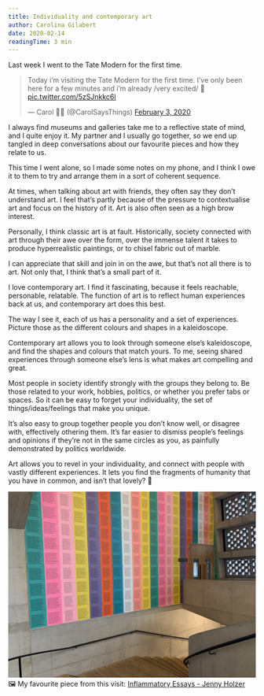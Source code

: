 ```yaml
---
title: Individuality and contemporary art
author: Carolina Gilabert
date: 2020-02-14
readingTime: 3 min
---
```

Last week I went to the Tate Modern for the first time. 

<blockquote class="twitter-tweet"><p lang="en" dir="ltr">Today i’m visiting the Tate Modern for the first time. I’ve only been here for a few minutes and i’m already /very excited/ 💛 <a href="https://t.co/5zSJnkkc6l">pic.twitter.com/5zSJnkkc6l</a></p>&mdash; Carol 🤸‍♀️ (@CarolSaysThings) <a href="https://twitter.com/CarolSaysThings/status/1224317612945002496?ref_src=twsrc%5Etfw">February 3, 2020</a></blockquote>

I always find museums and galleries take me to a reflective state of mind, and I quite enjoy it. My partner and I usually go together, so we end up tangled in deep conversations about our favourite pieces and how they relate to us.

This time I went alone, so I made some notes on my phone, and I think I owe it to them to try and arrange them in a sort of coherent sequence.

At times, when talking about art with friends, they often say they don’t understand art. I feel that’s partly because of the pressure to contextualise art and focus on the history of it. Art is also often seen as a high brow interest. 

Personally, I think classic art is at fault. Historically, society connected with art through their awe over the form, over the immense talent it takes to produce hyperrealistic paintings, or to chisel fabric out of marble.

I can appreciate that skill and join in on the awe, but that’s not all there is to art. Not only that, I think that’s a small part of it.

I love contemporary art. I find it fascinating, because it feels reachable, personable, relatable. The function of art is to reflect human experiences back at us, and contemporary art does this best.

The way I see it, each of us has a personality and a set of experiences. Picture those as the different colours and shapes in a kaleidoscope. 

Contemporary art allows you to look through someone else’s kaleidoscope, and find the shapes and colours that match yours. To me, seeing shared experiences through someone else’s lens is what makes art compelling and great.

Most people in society identify strongly with the groups they belong to. Be those related to your work, hobbies, politics, or whether you prefer tabs or spaces. So it can be easy to forget your individuality, the set of things/ideas/feelings that make you unique.

It’s also easy to group together people you don’t know well, or disagree with, effectively othering them. It’s far easier to dismiss people’s feelings and opinions if they’re not in the same circles as you, as painfully demonstrated by politics worldwide.

Art allows you to revel in your individuality, and connect with people with vastly different experiences. It lets you find the fragments of humanity that you have in common, and isn’t that lovely? 💛

![Stairwell at the Tate Modern, with Jenny Holzer's Inflammatory essays pasted on the wall](./essays-jenny-holzer.jpeg)
🖼 My favourite piece from this visit: [Inflammatory Essays - Jenny Holzer](https://www.tate.org.uk/art/artworks/holzer-inflammatory-essays-65434)